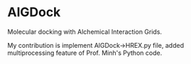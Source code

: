 AlGDock
=======

Molecular docking with Alchemical Interaction Grids.

My contribution is implement AlGDock->HREX.py file, added multiprocessing feature of Prof. Minh's Python code.
